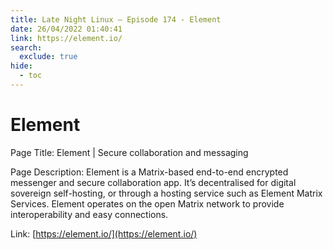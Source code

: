```yaml
---
title: Late Night Linux – Episode 174 - Element
date: 26/04/2022 01:40:41
link: https://element.io/
search:
  exclude: true
hide:
  - toc
---
```


# Element

Page Title: Element | Secure collaboration and messaging

Page Description: Element is a Matrix-based end-to-end encrypted messenger and secure collaboration app. It’s decentralised for digital sovereign self-hosting, or through a hosting service such as Element Matrix Services. Element operates on the open Matrix network to provide interoperability and easy connections. 

Link: [https://element.io/](https://element.io/)